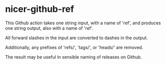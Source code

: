 # nicer-github-ref

This Github action takes one string input, with a name of 'ref', and produces one
string output, also with a name of 'ref'.

All forward slashes in the input are converted to dashes in the output.

Additionally, any prefixes of 'refs/', 'tags/', or 'heads/' are removed.

The result may be useful in sensible naming of releases on Github.

